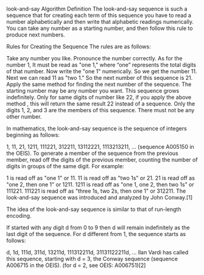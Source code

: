 look-and-say Algorithm
Definition
The look-and-say sequence is such a sequence that for creating each term of this sequence you have to read a number alphabetically and then write that alphabetic readings numerically. You can take any number as a starting number, and then follow this rule to produce next numbers.

Rules for Creating the Sequence
The rules are as follows:

Take any number you like.
Pronounce the number correctly. As for the number 1, It must be read as "one 1," where “one” represents the total digits of that number.
Now write the "one 1" numerically. So we get the number 11.
Next we can read 11 as "two 1." So the next number of this sequence is 21.
Apply the same method for finding the next number of the sequence.
The starting number may be any number you want.
This sequence grows indefinitely.
Only for same digits of number like 22, if you apply the above method , this will return the same result 22 instead of a sequence.
Only the digits 1, 2, and 3 are the members of this sequence. There must not be any other number.

In mathematics, the look-and-say sequence is the sequence of integers beginning as follows:

1, 11, 21, 1211, 111221, 312211, 13112221, 1113213211, ... (sequence A005150 in the OEIS).
To generate a member of the sequence from the previous member, read off the digits of the previous member, counting the number of digits in groups of the same digit. For example:

1 is read off as "one 1" or 11.
11 is read off as "two 1s" or 21.
21 is read off as "one 2, then one 1" or 1211.
1211 is read off as "one 1, one 2, then two 1s" or 111221.
111221 is read off as "three 1s, two 2s, then one 1" or 312211.
The look-and-say sequence was introduced and analyzed by John Conway.[1]

The idea of the look-and-say sequence is similar to that of run-length encoding.

If started with any digit d from 0 to 9 then d will remain indefinitely as the last digit of the sequence. For d different from 1, the sequence starts as follows:

d, 1d, 111d, 311d, 13211d, 111312211d, 31131122211d, …
Ilan Vardi has called this sequence, starting with d = 3, the Conway sequence (sequence A006715 in the OEIS). (for d = 2, see OEIS: A006751)[2]
